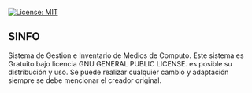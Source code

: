 [![License: MIT](https://img.shields.io/badge/License-MIT-yellow.svg)](https://opensource.org/licenses/MIT)

SINFO
-------
Sistema de Gestion e Inventario de Medios de Computo.
Este sistema es Gratuito bajo licencia GNU GENERAL PUBLIC LICENSE. es posible su distribución y uso.
Se puede realizar cualquier cambio y adaptación siempre se debe mencionar el creador original.

